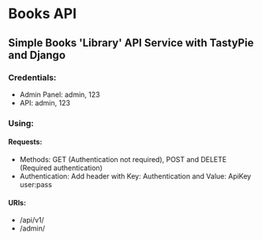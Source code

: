 # Books API

## Simple Books 'Library' API Service with **TastyPie** and **Django**

### Credentials:
- Admin Panel: admin, 123
- API: admin, 123
### Using:
#### Requests:
- Methods: GET (Authentication not required), POST and DELETE (Required authentication)
- Authentication: Add header with Key: Authentication and Value: ApiKey user:pass
#### URIs:
- /api/v1/
- /admin/